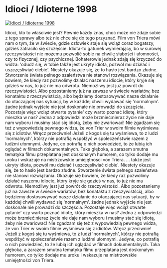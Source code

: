 Idioci / Idioterne 1998 
=============
[![Idioci / Idioterne 1998 ](http://vidos.pl/images/player.gif)](http://vidos.pl/idioci-idioterne-1998)

 Idioci, kto to właściwie jest? Pewnie każdy znas, choć może nie zdaje sobie z tego sprawy albo też nie chce się do tego przyznać. Film von Triera mówi nam o tym, że w świecie, gdzie człowiek staje się wciąż coraz bogatszy, gdzieś zatraciło się szczęście. Idiota-to gatunek wymierający, bo w surowej rzeczywistości nie możemu pozwolić sobie na chwilę słabości i ułomności, czy to fizycznej, czy psychicznej. Bohaterowie jednak zdają się krzyczeć do widza: 'odudź się, w tobie także jest ukryty idiota, pozwól mu działać i uszczęsliwiać ciebie'. Niestety okazuje się, że to hasło jest bardzo złudne. Stworzenie świata pełnego szaleństwa nie stanowi rozwiązania. Okazuje się bowiem, że kiedy raz pozwolimy działać naszemu idiocie, który kryje się gdzieś w nas, to już nie ma odwrotu. Niemożliwy jest już powrót do rzeczywistości. Albo pozostaniemy już na zawsze w świecie wariatów, bez konataktu z rzeczywistścią, albo będziemy dostosowywać nasze działanie do otaczającej nas sytuacji, by w każddej chwili wydawać się 'normalnym'. żadne jednak wyjście nie jest doskonałe nie prowadzi do szczęścia. Pozostaje więc wciąż otwarte pytanie' czy warto poznać idiotę, który mieszka w nas? Jedna z odpowiedzi może brzmieć:nieraz życie nie daje nam wyboru i musimy stać się idiotą, żeby nie zwariować! Nie zgadzam się też z wypowiedzią pewnego widza, że von Trier w swoim filmie wyśmiewa się z idiotów. Wręcz przeciwnie! Jeżeli z kogoś się tu wyśmiewa, to z ludzi 'normalnych', którzy nie potrafią współżyć w społeczeństwie razem z ludźmi ułomnymi. Jedyne, co potrafią o nich powiedzieć, to że lubią ich oglądać w filmach dokumentalnych. Taka głęboka, a zarazem smutna tematyka filmu przeplatana jest doskonałym humorem, co tylko dodaje mu uroku i wskazuje na mistrzowskie umiejętności von Triera.  ... także jest ukryty idiota, pozwól mu działać i uszczęsliwiać ciebie'. Niestety okazuje się, że to hasło jest bardzo złudne. Stworzenie świata pełnego szaleństwa nie stanowi rozwiązania. Okazuje się bowiem, że kiedy raz pozwolimy działać naszemu idiocie, który kryje się gdzieś w nas, to już nie ma odwrotu. Niemożliwy jest już powrót do rzeczywistości. Albo pozostaniemy już na zawsze w świecie wariatów, bez konataktu z rzeczywistścią, albo będziemy dostosowywać nasze działanie do otaczającej nas sytuacji, by w każddej chwili wydawać się 'normalnym'. żadne jednak wyjście nie jest doskonałe nie prowadzi do szczęścia. Pozostaje więc wciąż otwarte pytanie' czy warto poznać idiotę, który mieszka w nas? Jedna z odpowiedzi może brzmieć:nieraz życie nie daje nam wyboru i musimy stać się idiotą, żeby nie zwariować! Nie zgadzam się też z wypowiedzią pewnego widza, że von Trier w swoim filmie wyśmiewa się z idiotów. Wręcz przeciwnie! Jeżeli z kogoś się tu wyśmiewa, to z ludzi 'normalnych', którzy nie potrafią współżyć w społeczeństwie razem z ludźmi ułomnymi. Jedyne, co potrafią o nich powiedzieć, to że lubią ich oglądać w filmach dokumentalnych. Taka głęboka, a zarazem smutna tematyka filmu przeplatana jest doskonałym humorem, co tylko dodaje mu uroku i wskazuje na mistrzowskie umiejętności von Triera.

